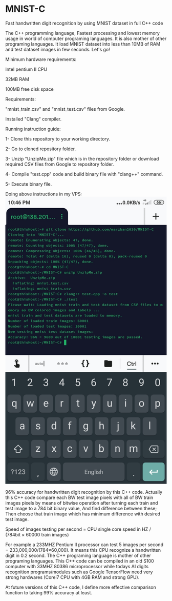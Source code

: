 # MNIST-C
Fast handwritten digit recognition by using MNIST dataset in full C++ code

The C++ programming language, Fastest processing and lowest memory usage in world of computer programing languages. It is also mother of other programing languages. It load MNIST dataset into less than 10MB of RAM and test dataset images in few seconds. Let's go!

Minimum hardware requirements:

Intel pentium II CPU

32MB RAM

100MB free disk space


Requirements:

"mnist_train.csv" and "mnist_test.csv" files from Google.

Installed "Clang" compiler.


Running instruction guide:

1- Clone this repository to your working directory.

2- Go to cloned repository folder.

3- Unzip "UnzipMe.zip" file which is in the repository folder or download required CSV files from Google to repository folder.

4- Compile "test.cpp" code and build binary file with "clang++" command.

5- Execute binary file.

Doing above instructions in my VPS:
![Image1](https://github.com/marzban2030/MNIST-C/raw/main/test0101.jpg)

96% accuracy for handwritten digit recognition by this C++ code. Actually this C++ code compare each BW test image pixels with all of BW train images pixels by means of bitwise operation after turning each train and test image to a 784 bit binary value, And find difference between these; Then choose that train image which has minimum difference with desired test image.

Speed of images testing per second = CPU single core speed in HZ / (784bit × 60000 train images)

For example a 233MHZ Pentium II processor can test 5 images per second = 233,000,000/(784×60,000). It means this CPU recognize a handwritten digit in 0.2 second. The C++ programing language is mother of other programing languages. This C++ code can be compiled in an old S100 computer with 33MHZ 80386 microprocessor while todays AI digits recognition programs/modules such as Google TensorFlow need very strong hardwares (Corei7 CPU with 4GB RAM and strong GPU).

At future versions of this C++ code, I define more effective comparison function to taking 99% accuracy at least.

